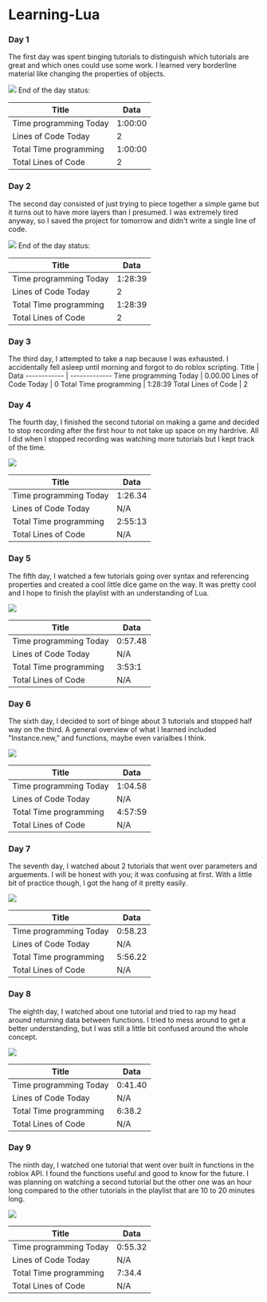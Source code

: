 # Learning-Lua
### Day 1
  The first day was spent binging tutorials to distinguish which tutorials are great and which ones could use some work. I learned very borderline material like changing the properties of objects.
  
  ![](https://github.com/ZOMBIE0530/Images/blob/main/RobloxScreenShot20201121_235412705.png)
  End of the day status:
  
  
Title | Data
------------ | -------------
Time programming Today | 1:00:00
Lines of Code Today | 2
Total Time programming | 1:00:00
Total Lines of Code | 2

### Day 2

 The second day consisted of just trying to piece together a simple game but it turns out to have more layers than I presumed. I was extremely tired anyway, so I saved the project for tomorrow and didn't write a single line of code.
 
 ![](https://github.com/ZOMBIE0530/Images/blob/main/RobloxScreenShot20201123_002410998.png)
 End of the day status:
 
 Title | Data
------------ | -------------
Time programming Today | 1:28:39
Lines of Code Today | 2
Total Time programming | 1:28:39
Total Lines of Code | 2


### Day 3

The third day, I attempted to take a nap because I was exhausted. I accidentally fell asleep until morning and forgot to do roblox scripting.
Title | Data
------------ | -------------
Time programming Today | 0.00.00
Lines of Code Today | 0
Total Time programming | 1:28:39
Total Lines of Code | 2



### Day 4

 The fourth day, I finished the second tutorial on making a game and decided to stop recording after the first hour to not take up space on my hardrive. All I did when I stopped recording was watching more tutorials but I kept track of the time.
 
 ![](https://github.com/ZOMBIE0530/Images/blob/main/RobloxScreenShot20201125_103334038.png)
 
 Title | Data
------------ | -------------
Time programming Today | 1:26.34
Lines of Code Today | N/A
Total Time programming | 2:55:13
Total Lines of Code | N/A


### Day 5

 The fifth day, I watched a few tutorials going over syntax and referencing properties and created a cool little dice game on the way. It was pretty cool and I hope to finish the playlist with an understanding of Lua.
 
 ![](https://github.com/ZOMBIE0530/Images/blob/main/RobloxScreenShot20201126_120616485.png)
 
  Title | Data
------------ | -------------
Time programming Today | 0:57.48
Lines of Code Today | N/A
Total Time programming | 3:53:1
Total Lines of Code | N/A

### Day 6

 The sixth day, I decided to sort of binge about 3 tutorials and stopped half way on the third. A general overview of what I learned included "Instance.new," and functions, maybe even varialbes I think.
 
 ![](https://github.com/ZOMBIE0530/Images/blob/main/RobloxScreenShot20201127_222430034.png)
 
  Title | Data
------------ | -------------
Time programming Today | 1:04.58
Lines of Code Today | N/A
Total Time programming | 4:57:59
Total Lines of Code | N/A

### Day 7

 The seventh day, I watched about 2 tutorials that went over parameters and arguements. I will be honest with you; it was confusing at first. With a little bit of practice though, I got the hang of it pretty easily.
 
 ![](https://github.com/ZOMBIE0530/Images/blob/main/RobloxScreenShot20201128_000223844.png)
 
  Title | Data
------------ | -------------
Time programming Today | 0:58.23
Lines of Code Today | N/A
Total Time programming | 5:56.22
Total Lines of Code | N/A

### Day 8

 The eighth day, I watched about one tutorial and tried to rap my head around returning data between functions. I tried to mess around to get a better understanding, but I was still a little bit confused around the whole concept.
 
 ![](https://github.com/ZOMBIE0530/Images/blob/main/RobloxScreenShot20201129_131436026.png)
 
  Title | Data
------------ | -------------
Time programming Today | 0:41.40
Lines of Code Today | N/A
Total Time programming | 6:38.2
Total Lines of Code | N/A

### Day 9

The ninth day, I watched one tutorial that went over built in functions in the roblox API. I found the functions useful and good to know for the future. I was planning on watching a second tutorial but the other one was an hour long compared to the other tutorials in the playlist that are 10 to 20 minutes long.

![](https://github.com/ZOMBIE0530/Images/blob/main/RobloxScreenShot20201130_181911122.png)

 Title | Data
------------ | -------------
Time programming Today | 0:55.32
Lines of Code Today | N/A
Total Time programming | 7:34.4
Total Lines of Code | N/A


 
 
